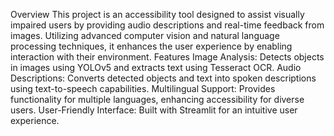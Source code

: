 Overview
This project is an accessibility tool designed to assist visually impaired users by providing audio descriptions and real-time feedback from images. Utilizing advanced computer vision and natural language processing techniques, it enhances the user experience by enabling interaction with their environment.
Features
Image Analysis: Detects objects in images using YOLOv5 and extracts text using Tesseract OCR.
Audio Descriptions: Converts detected objects and text into spoken descriptions using text-to-speech capabilities.
Multilingual Support: Provides functionality for multiple languages, enhancing accessibility for diverse users.
User-Friendly Interface: Built with Streamlit for an intuitive user experience.
